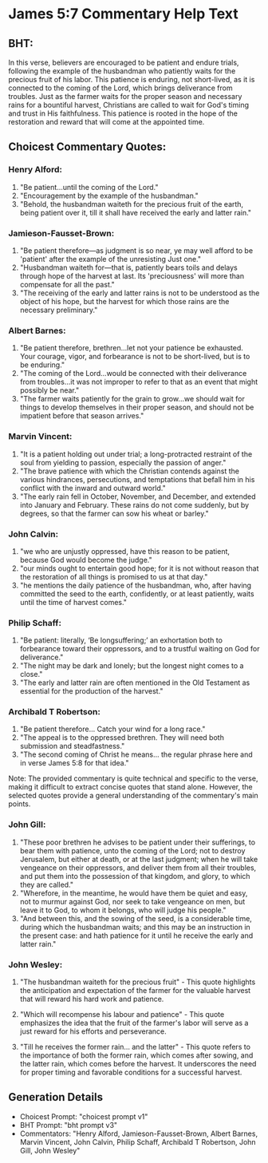 # James 5:7 Commentary Help Text

## BHT:
In this verse, believers are encouraged to be patient and endure trials, following the example of the husbandman who patiently waits for the precious fruit of his labor. This patience is enduring, not short-lived, as it is connected to the coming of the Lord, which brings deliverance from troubles. Just as the farmer waits for the proper season and necessary rains for a bountiful harvest, Christians are called to wait for God's timing and trust in His faithfulness. This patience is rooted in the hope of the restoration and reward that will come at the appointed time.

## Choicest Commentary Quotes:
### Henry Alford:
1. "Be patient...until the coming of the Lord." 
2. "Encouragement by the example of the husbandman." 
3. "Behold, the husbandman waiteth for the precious fruit of the earth, being patient over it, till it shall have received the early and latter rain."

### Jamieson-Fausset-Brown:
1. "Be patient therefore—as judgment is so near, ye may well afford to be 'patient' after the example of the unresisting Just one."
2. "Husbandman waiteth for—that is, patiently bears toils and delays through hope of the harvest at last. Its 'preciousness' will more than compensate for all the past."
3. "The receiving of the early and latter rains is not to be understood as the object of his hope, but the harvest for which those rains are the necessary preliminary."

### Albert Barnes:
1. "Be patient therefore, brethren...let not your patience be exhausted. Your courage, vigor, and forbearance is not to be short-lived, but is to be enduring."
2. "The coming of the Lord...would be connected with their deliverance from troubles...it was not improper to refer to that as an event that might possibly be near."
3. "The farmer waits patiently for the grain to grow...we should wait for things to develop themselves in their proper season, and should not be impatient before that season arrives."

### Marvin Vincent:
1. "It is a patient holding out under trial; a long-protracted restraint of the soul from yielding to passion, especially the passion of anger."
2. "The brave patience with which the Christian contends against the various hindrances, persecutions, and temptations that befall him in his conflict with the inward and outward world."
3. "The early rain fell in October, November, and December, and extended into January and February. These rains do not come suddenly, but by degrees, so that the farmer can sow his wheat or barley."

### John Calvin:
1. "we who are unjustly oppressed, have this reason to be patient, because God would become the judge."
2. "our minds ought to entertain good hope; for it is not without reason that the restoration of all things is promised to us at that day."
3. "he mentions the daily patience of the husbandman, who, after having committed the seed to the earth, confidently, or at least patiently, waits until the time of harvest comes."

### Philip Schaff:
1. "Be patient: literally, ‘Be longsuffering;’ an exhortation both to forbearance toward their oppressors, and to a trustful waiting on God for deliverance."
2. "The night may be dark and lonely; but the longest night comes to a close."
3. "The early and latter rain are often mentioned in the Old Testament as essential for the production of the harvest."

### Archibald T Robertson:
1. "Be patient therefore... Catch your wind for a long race." 
2. "The appeal is to the oppressed brethren. They will need both submission and steadfastness."
3. "The second coming of Christ he means... the regular phrase here and in verse James 5:8 for that idea."

Note: The provided commentary is quite technical and specific to the verse, making it difficult to extract concise quotes that stand alone. However, the selected quotes provide a general understanding of the commentary's main points.

### John Gill:
1. "These poor brethren he advises to be patient under their sufferings, to bear them with patience, unto the coming of the Lord; not to destroy Jerusalem, but either at death, or at the last judgment; when he will take vengeance on their oppressors, and deliver them from all their troubles, and put them into the possession of that kingdom, and glory, to which they are called."
2. "Wherefore, in the meantime, he would have them be quiet and easy, not to murmur against God, nor seek to take vengeance on men, but leave it to God, to whom it belongs, who will judge his people."
3. "And between this, and the sowing of the seed, is a considerable time, during which the husbandman waits; and this may be an instruction in the present case: and hath patience for it until he receive the early and latter rain."

### John Wesley:
1. "The husbandman waiteth for the precious fruit" - This quote highlights the anticipation and expectation of the farmer for the valuable harvest that will reward his hard work and patience.

2. "Which will recompense his labour and patience" - This quote emphasizes the idea that the fruit of the farmer's labor will serve as a just reward for his efforts and perseverance.

3. "Till he receives the former rain... and the latter" - This quote refers to the importance of both the former rain, which comes after sowing, and the latter rain, which comes before the harvest. It underscores the need for proper timing and favorable conditions for a successful harvest.


## Generation Details
- Choicest Prompt: "choicest prompt v1"
- BHT Prompt: "bht prompt v3"
- Commentators: "Henry Alford, Jamieson-Fausset-Brown, Albert Barnes, Marvin Vincent, John Calvin, Philip Schaff, Archibald T Robertson, John Gill, John Wesley"
